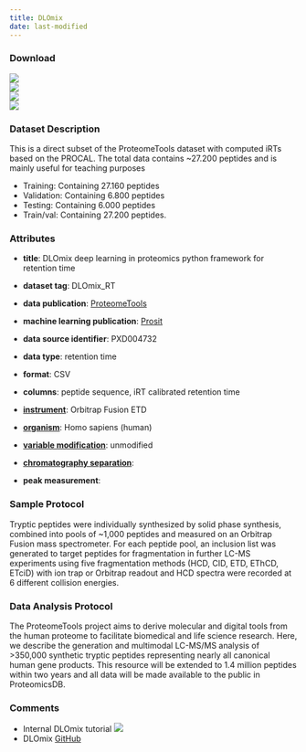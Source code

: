 ```yaml
---
title: DLOmix
date: last-modified
---
```

### Download
[![](https://img.shields.io/badge/download-training%20dataset-008080?style=flat-square)](https://github.com/wilhelm-lab/dlomix/blob/develop/example_dataset/proteomTools_test.csv?raw=true)<br>
[![](https://img.shields.io/badge/download-validation%20dataset-008080?style=flat-square)](https://github.com/wilhelm-lab/dlomix/blob/develop/example_dataset/proteomTools_train.csv?raw=true)<br>
[![](https://img.shields.io/badge/download-train/val%20dataset-008080?style=flat-square)](https://github.com/wilhelm-lab/dlomix/blob/develop/example_dataset/proteomTools_train_val.csv?raw=true)<br>
[![](https://img.shields.io/badge/download-testing%20dataset-008080?style=flat-square)](https://github.com/wilhelm-lab/dlomix/blob/develop/example_dataset/proteomTools_val.csv?raw=true)<br>

### Dataset Description
This is a direct subset of the ProteomeTools dataset with computed iRTs based on the PROCAL. 
The total data contains ~27.200 peptides and is mainly useful for teaching purposes
- Training: Containing 27.160 peptides
- Validation: Containing 6.800 peptides
- Testing: Containing 6.000 peptides
- Train/val: Containing 27.200 peptides.

### Attributes
- **title**: DLOmix deep learning in proteomics python framework for retention time
- **dataset tag**: DLOmix_RT
- **data publication**: [ProteomeTools](https://doi.org/10.1038/nmeth.4153)
- **machine learning publication**: [Prosit](https://doi.org/10.1038/nmeth.4153)
- **data source identifier**: PXD004732


- **data type**: retention time
- **format**: CSV
- **columns**: peptide sequence, iRT calibrated retention time
- **[instrument]**: Orbitrap Fusion ETD
- **[organism]**: Homo sapiens (human)
- **[variable modification]**: unmodified
- **[chromatography separation]**: <unknown>
- **peak measurement**: <unknown>

### Sample Protocol
Tryptic peptides were individually synthesized by solid
phase synthesis, combined into pools of ~1,000 peptides and measured on an Orbitrap
Fusion mass spectrometer. For each peptide pool, an inclusion list was generated to
target peptides for fragmentation in further LC-MS experiments using five
fragmentation methods (HCD, CID, ETD, EThCD, ETciD) with ion trap or Orbitrap
readout and HCD spectra were recorded at 6 different collision energies.

### Data Analysis Protocol
The ProteomeTools project aims to derive molecular and digital
tools from the human proteome to facilitate biomedical and life science research.
Here, we describe the generation and multimodal LC-MS/MS analysis of >350,000
synthetic tryptic peptides representing nearly all canonical human gene products. This
resource will be extended to 1.4 million peptides within two years and all data will be
made available to the public in ProteomicsDB.

### Comments
- Internal DLOmix tutorial [![](https://colab.research.google.com/assets/colab-badge.svg)](https://colab.research.google.com/github/wilhelm-lab/dlomix/blob/develop/notebooks/Example_RTModel_Walkthrough_colab.ipynb)
- DLOmix [GitHub](https://github.com/wilhelm-lab/dlomix)


[instrument]: https://www.ebi.ac.uk/ols/ontologies/ms/terms?iri=http%3A%2F%2Fpurl.obolibrary.org%2Fobo%2FMS_1000463
[organism]: https://www.ebi.ac.uk/ols/ontologies/ms/terms?iri=http%3A%2F%2Fpurl.obolibrary.org%2Fobo%2FOBI_0100026
[fixed modifications]: https://www.ebi.ac.uk/ols/ontologies/ms/terms?iri=http%3A%2F%2Fpurl.obolibrary.org%2Fobo%2FMS_1003021
[variable modification]: https://www.ebi.ac.uk/ols/ontologies/ms/terms?iri=http%3A%2F%2Fpurl.obolibrary.org%2Fobo%2FMS_1003022
[dissociation method]: https://www.ebi.ac.uk/ols/ontologies/ms/terms?iri=http%3A%2F%2Fpurl.obolibrary.org%2Fobo%2FMS_1000044
[collision energy]: https://www.ebi.ac.uk/ols/ontologies/ms/terms?iri=http%3A%2F%2Fpurl.obolibrary.org%2Fobo%2FMS_1000045 
[mass analyzer type]: https://www.ebi.ac.uk/ols/ontologies/ms/terms?iri=http%3A%2F%2Fpurl.obolibrary.org%2Fobo%2FMS_1000443&lang=en&viewMode=All&siblings=false
[chromatography separation]: https://www.ebi.ac.uk/ols/ontologies/ms/terms?iri=http%3A%2F%2Fpurl.obolibrary.org%2Fobo%2FMS_1002270&lang=en&viewMode=All&siblings=false
